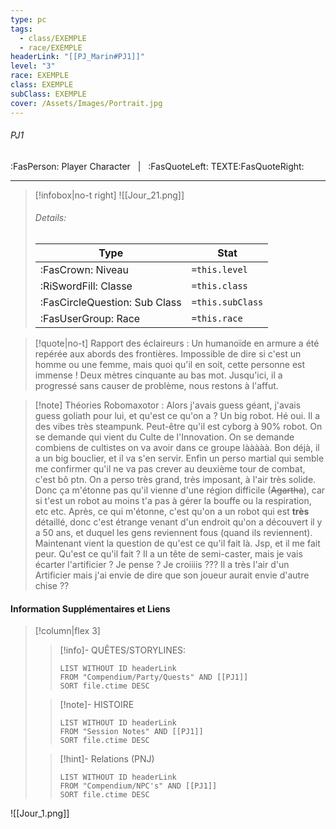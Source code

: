 ```yaml
---
type: pc
tags:
  - class/EXEMPLE
  - race/EXEMPLE
headerLink: "[[PJ_Marin#PJ1]]"
level: "3"
race: EXEMPLE
class: EXEMPLE
subClass: EXEMPLE
cover: /Assets/Images/Portrait.jpg
---
```


###### PJ1
:FasPerson: Player Character &nbsp; | &nbsp; :FasQuoteLeft: TEXTE:FasQuoteRight:
___
> [!infobox|no-t right]
> ![[Jour_21.png]]
> ###### Details:
> | Type | Stat |
> | ---- | ---- |
> | :FasCrown: Niveau   | `=this.level` |
> | :RiSwordFill: Classe |  `=this.class`|
> | :FasCircleQuestion: Sub Class |  `=this.subClass`|
> |  :FasUserGroup: Race |  `=this.race`|

> [!quote|no-t]
> Rapport des éclaireurs : Un humanoïde en armure a été repérée aux abords des frontières. Impossible de dire si c'est un homme ou une femme, mais quoi qu'il en soit, cette personne est immense ! Deux mètres cinquante au bas mot. Jusqu'ici, il a progressé sans causer de problème, nous restons à l'affut.

> [!note] Théories
> Robomaxotor : Alors j'avais guess géant, j'avais guess goliath pour lui, et qu'est ce qu'on a ? Un big robot. Hé oui. Il a des vibes très steampunk. Peut-être qu'il est cyborg à 90% robot. On se demande qui vient du Culte de l'Innovation. On se demande combiens de cultistes on va avoir dans ce groupe lààààà. 
> Bon déjà, il a un big bouclier, et il va s'en servir. Enfin un perso martial qui semble me confirmer qu'il ne va pas crever au deuxième tour de combat, c'est bô ptn.  On a perso très grand, très imposant, à l'air très solide. Donc ça m'étonne pas qu'il vienne d'une région difficile (~~Agartha~~), car si t'est un robot au moins t'a pas à gérer la bouffe ou la respiration, etc etc. Après, ce qui m'étonne, c'est qu'on a un robot qui est **très** détaillé, donc c'est étrange venant d'un endroit qu'on a découvert il y a 50 ans, et duquel les gens reviennent fous (quand ils reviennent).
> Maintenant vient la question de qu'est ce qu'il fait là. Jsp, et il me fait peur. Qu'est ce qu'il fait ? Il a un tête de semi-caster, mais je vais écarter l'artificier ? Je pense ? Je croiiiis ??? Il a très l'air d'un Artificier mais j'ai envie de dire que son joueur aurait envie d'autre chise
>  ??

 
#### Information Supplémentaires et Liens
> [!column|flex 3]
>> [!info]- QUÊTES/STORYLINES:
>>```dataview
>>LIST WITHOUT ID headerLink
>>FROM "Compendium/Party/Quests" AND [[PJ1]]
>>SORT file.ctime DESC
>
>>[!note]- HISTOIRE
>>```dataview
>>LIST WITHOUT ID headerLink
>>FROM "Session Notes" AND [[PJ1]]
>>SORT file.ctime DESC
>
>>[!hint]- Relations (PNJ)
>>```dataview
>>LIST WITHOUT ID headerLink
>>FROM "Compendium/NPC's" AND [[PJ1]]
>>SORT file.ctime DESC
>
![[Jour_1.png]]
```image-layout-masonry-3

```